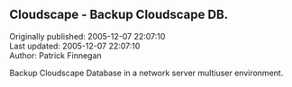 ## Cloudscape - Backup Cloudscape DB.  
Originally published: 2005-12-07 22:07:10  
Last updated: 2005-12-07 22:07:10  
Author: Patrick Finnegan  
  
Backup Cloudscape Database in a network server multiuser environment.